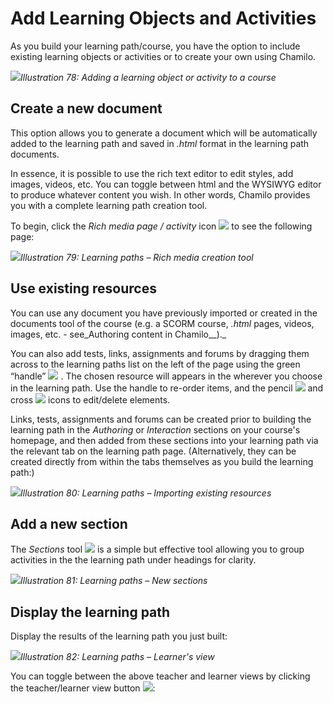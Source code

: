 # Add Learning Objects and Activities

As you build your learning path/course, you have the option to include existing learning objects or activities or to create your own using Chamilo.

![](../../.gitbook/assets/graphics12.png)_Illustration 78: Adding a learning object or activity to a course_

## Create a new document <a id="create-a-new-document"></a>

This option allows you to generate a document which will be automatically added to the learning path and saved in _.html_ format in the learning path documents.

In essence, it is possible to use the rich text editor to edit styles, add images, videos, etc. You can toggle between html and the WYSIWYG editor to produce whatever content you wish. In other words, Chamilo provides you with a complete learning path creation tool.

To begin, click the _Rich media page / activity_ icon ![](../../.gitbook/assets/graphics24.png) to see the following page:

![](../../.gitbook/assets/graphics25.png)_Illustration 79: Learning paths – Rich media creation tool_

## Use existing resources <a id="use-existing-resources"></a>

You can use any document you have previously imported or created in the documents tool of the course \(e.g. a SCORM course, _.html_ pages, videos, images, etc. - see_Authoring content in Chamilo\_\_\)._

You can also add tests, links, assignments and forums by dragging them across to the learning paths list on the left of the page using the green “handle” ![](../../.gitbook/assets/graphics26.png) . The chosen resource will appears in the wherever you choose in the learning path. Use the handle to re-order items, and the pencil ![](../../.gitbook/assets/graphics32.png) and cross ![](../../.gitbook/assets/graphics27.png) icons to edit/delete elements.

Links, tests, assignments and forums can be created prior to building the learning path in the _Authoring_ or _Interaction_ sections on your course's homepage, and then added from these sections into your learning path via the relevant tab on the learning path page. \(Alternatively, they can be created directly from within the tabs themselves as you build the learning path:\)

![](../../.gitbook/assets/graphics28.png)_Illustration 80: Learning paths – Importing existing resources_

## Add a new section <a id="add-a-new-section"></a>

The _Sections_ tool ![](../../.gitbook/assets/graphics33.png) is a simple but effective tool allowing you to group activities in the the learning path under headings for clarity.

![](../../.gitbook/assets/graphics29.png)_Illustration 81: Learning paths – New sections_

## Display the learning path <a id="display-the-learning-path"></a>

Display the results of the learning path you just built:

![](../../.gitbook/assets/graphics30.png)_Illustration 82: Learning paths – Learner's view_

You can toggle between the above teacher and learner views by clicking the teacher/learner view button ![](../../.gitbook/assets/graphics31.png):

